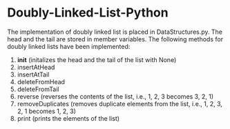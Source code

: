 # Doubly-Linked-List-Python

The implementation of doubly linked list is placed in DataStructures.py. The head and the tail are stored in member variables. The following methods for doubly linked lists have been implemented:

1. __init__  (initalizes the head and the tail of the list with None)
2. insertAtHead
3. insertAtTail
4. deleteFromHead
5. deleteFromTail
6. reverse (reverses the contents of the list, i.e., 1, 2, 3 becomes 3, 2, 1)
7. removeDuplicates (removes duplicate elements from the list, i.e., 1, 2, 3, 2, 1 becomes 1, 2, 3)
8. print (prints the elements of the list)
